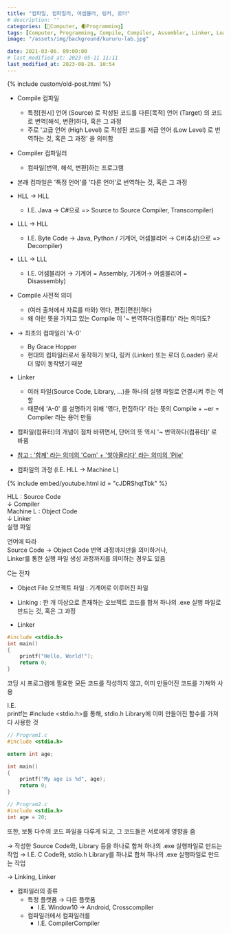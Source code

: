 ```yaml
---
title: "컴파일, 컴파일러, 어셈블러, 링커, 로더"
# description: ""
categories: [💫Computer, 🌒Programming]
tags: [Computer, Programming, Compile, Compiler, Assembler, Linker, Loader]
image: "/assets/img/background/kururu-lab.jpg"

date: 2021-03-06. 09:00:00
# last_modified_at: 2023-05-11 11:11
last_modified_at: 2023-08-26. 10:54
---
```

{% include custom/old-post.html %}

- Compile 컴파일
  - 특정[원시] 언어 (Source) 로 작성된 코드를 다른[목적] 언어 (Target) 의 코드로 변역[해석, 변환]하다, 혹은 그 과정
  - 주로 '고급 언어 (High Level) 로 작성된 코드를 저급 언어 (Low Level) 로 번역하는 것, 혹은 그 과정' 을 의미함

- Compiler 컴파일러
  - 컴파일[번역, 해석, 변환]하는 프로그램

- 본래 컴파일은 '특정 언어'를 '다른 언어'로 번역하는 것, 혹은 그 과정

- HLL → HLL
  - I.E. Java → C#으로 => Source to Source Compiler, Transcompiler)
- LLL → HLL
  - I.E. Byte Code → Java, Python / 기계어, 어셈블리어 → C#(추상)으로 => Decompiler)
- LLL → LLL
  - I.E. 어셈블리어 → 기계어 = Assembly, 기계어→ 어셈블리어 = Disassembly)

- Compile 사전적 의미
  - (여러 출처에서 자료를 따와) 엮다, 편집[편찬]하다
  - 왜 이런 뜻을 가지고 있는 Compile 이 '~ 번역하다(컴퓨터)' 라는 의미도?

- → 최초의 컴파일러 'A-0'
  - By Grace Hopper
  - 현대의 컴파일러로서 동작하기 보다, 링커 (Linker) 또는 로더 (Loader) 로서 더 많이 동작됐기 때문

- Linker
  - 여러 파일(Source Code, Library, ...)을 하나의 실행 파일로 연결시켜 주는 역할
  - 때문에 'A-0' 를 설명하기 위해 '엮다, 편집하다' 라는 뜻의 Compile + ~er = Compiler 라는 용어 만듦

- 컴파일(컴퓨터)의 개념이 점차 바뀌면서, 단어의 뜻 역시 '~ 번역하다(컴퓨터)' 로 바뀜
- [참고 : '함께' 라는 의미의 'Com' + '쌓아올리다' 라는 의미의 'Pile'](https://en.wikipedia.org/wiki/Compiler)

- 컴파일의 과정 (I.E. HLL → Machine L)

{% include embed/youtube.html id = "cJDRShqtTbk" %}

HLL : Source Code  
↓ Compiler  
Machine L : Object Code  
↓ Linker  
실행 파일  

언어에 따라  
Source Code → Object Code 번역 과정까지만을 의미하거나,  
Linker를 통한 실행 파일 생성 과정까지를 의미하는 경우도 있음  

C는 전자  

- Object File 오브젝트 파일 : 기계어로 이루어진 파일

- Linking : 한 개 이상으로 존재하는 오브젝트 코드를 합쳐 하나의 .exe 실행 파일로 만드는 것, 혹은 그 과정
- Linker

```c
#include <stdio.h>
int main()
{
	printf("Hello, World!");
	return 0;
}
```

코딩 시 프로그램에 필요한 모든 코드를 작성하지 않고, 이미 만들어진 코드를 가져와 사용  

I.E.  
printf는 #include <stdio.h>를 통해, stdio.h Library에 이미 만들어진 함수를 가져다 사용한 것  

```c
// Program1.c
#include <stdio.h>

extern int age;

int main()
{
	printf("My age is %d", age);
	return 0;
}

// Program2.c
#include <stdio.h>
int age = 20;
```

또한, 보통 다수의 코드 파일을 다루게 되고, 그 코드들은 서로에게 영향을 줌  

→ 작성한 Source Code와, Library 등을 하나로 합쳐 하나의 .exe 실행파일로 만드는 작업
→ I.E. C Code와, stdio.h Library를 하나로 합쳐 하나의 .exe 실행파일로 만드는 작업

→ Linking, Linker

- 컴파일러의 종류
  - 특정 플랫폼 → 다른 플랫폼
    - I.E. Window10 → Android, Crosscompiler
  - 컴파일러에서 컴파일러를
    - I.E. CompilerCompiler
